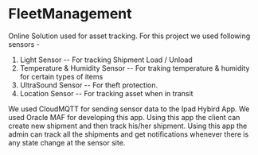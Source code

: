 # FleetManagement
Online Solution used for asset tracking.
For this project we used following sensors -
1. Light Sensor -- For tracking Shipment Load / Unload
2. Temperature & Humidity Sensor -- For traking temperature & humidity for certain types of items
3. UltraSound Sensor -- For theft protection.
4. Location Sensor -- For tracking asset when in transit

We used CloudMQTT for sending sensor data to the Ipad Hybird App. We used Oracle MAF for developing this app.
Using this app the client can create new shipment and then track his/her shipment.
Using this app the admin can track all the shipments and get notifications whenever there is any state change at the sensor site.
